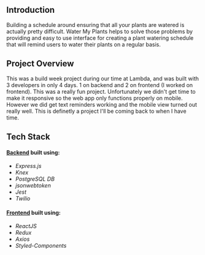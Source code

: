 ## Introduction 
Building a schedule around ensuring that all your plants are watered is actually pretty difficult. Water My Plants helps to solve those problems by providing and easy to use interface for creating a plant watering schedule that will remind users to water their plants on a regular basis.
## Project Overview 
This was a build week project during our time at Lambda, and was built with 3 developers in only 4 days. 1 on backend and 2 on frontend (I worked on frontend).
This was a really fun project. Unfortunately we didn't get time to make it responsive so the web app only functions properly on mobile. However we did get text reminders working and the mobile view turned out really well. This is definetly a project I'll be coming back to when I have time.  
## Tech Stack 
#### [Backend](https://github.com/bw-water-my-plants/water-my-plants-BE) built using:
- _Express.js_ 
- _Knex_ 
- _PostgreSQL DB_ 
- _jsonwebtoken_ 
- _Jest_ 
- _Twilio_ 
#### [Frontend](https://github.com/bw-water-my-plants/water-my-plants-FE/blob/master/water-plants) built using:
- _ReactJS_ 
- _Redux_ 
- _Axios_ 
- _Styled-Components_